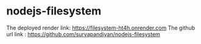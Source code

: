 # nodejs-filesystem
The deployed render link: https://filesystem-ht4h.onrender.com
The github  url link    :   https://github.com/suryapandiyan/nodejs-filesystem
